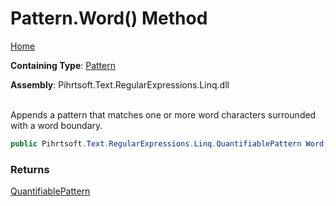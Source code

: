 # Pattern\.Word\(\) Method

[Home](../../../../../../README.md)

**Containing Type**: [Pattern](../README.md)

**Assembly**: Pihrtsoft\.Text\.RegularExpressions\.Linq\.dll

\
Appends a pattern that matches one or more word characters surrounded with a word boundary\.

```csharp
public Pihrtsoft.Text.RegularExpressions.Linq.QuantifiablePattern Word()
```

### Returns

[QuantifiablePattern](../../QuantifiablePattern/README.md)

